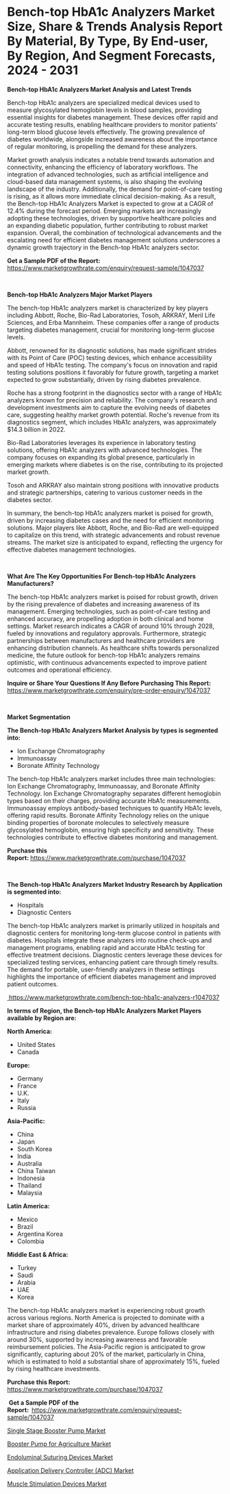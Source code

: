 <p><h1>Bench-top HbA1c Analyzers Market Size, Share & Trends Analysis Report By Material, By Type, By End-user, By Region, And Segment Forecasts, 2024 - 2031</h1></p><p><strong>Bench-top HbA1c Analyzers Market Analysis and Latest Trends</strong></p>
<p><p>Bench-top HbA1c analyzers are specialized medical devices used to measure glycosylated hemoglobin levels in blood samples, providing essential insights for diabetes management. These devices offer rapid and accurate testing results, enabling healthcare providers to monitor patients’ long-term blood glucose levels effectively. The growing prevalence of diabetes worldwide, alongside increased awareness about the importance of regular monitoring, is propelling the demand for these analyzers.</p><p>Market growth analysis indicates a notable trend towards automation and connectivity, enhancing the efficiency of laboratory workflows. The integration of advanced technologies, such as artificial intelligence and cloud-based data management systems, is also shaping the evolving landscape of the industry. Additionally, the demand for point-of-care testing is rising, as it allows more immediate clinical decision-making. As a result, the Bench-top HbA1c Analyzers Market is expected to grow at a CAGR of 12.4% during the forecast period. Emerging markets are increasingly adopting these technologies, driven by supportive healthcare policies and an expanding diabetic population, further contributing to robust market expansion. Overall, the combination of technological advancements and the escalating need for efficient diabetes management solutions underscores a dynamic growth trajectory in the Bench-top HbA1c analyzers sector.</p></p>
<p><strong>Get a Sample PDF of the Report:&nbsp;</strong> <a href="https://www.marketgrowthrate.com/enquiry/request-sample/1047037">https://www.marketgrowthrate.com/enquiry/request-sample/1047037</a></p>
<p>&nbsp;</p>
<p><strong>Bench-top HbA1c Analyzers Major Market Players</strong></p>
<p><p>The bench-top HbA1c analyzers market is characterized by key players including Abbott, Roche, Bio-Rad Laboratories, Tosoh, ARKRAY, Meril Life Sciences, and Erba Mannheim. These companies offer a range of products targeting diabetes management, crucial for monitoring long-term glucose levels.</p><p>Abbott, renowned for its diagnostic solutions, has made significant strides with its Point of Care (POC) testing devices, which enhance accessibility and speed of HbA1c testing. The company's focus on innovation and rapid testing solutions positions it favorably for future growth, targeting a market expected to grow substantially, driven by rising diabetes prevalence.</p><p>Roche has a strong footprint in the diagnostics sector with a range of HbA1c analyzers known for precision and reliability. The company's research and development investments aim to capture the evolving needs of diabetes care, suggesting healthy market growth potential. Roche's revenue from its diagnostics segment, which includes HbA1c analyzers, was approximately $14.3 billion in 2022.</p><p>Bio-Rad Laboratories leverages its experience in laboratory testing solutions, offering HbA1c analyzers with advanced technologies. The company focuses on expanding its global presence, particularly in emerging markets where diabetes is on the rise, contributing to its projected market growth.</p><p>Tosoh and ARKRAY also maintain strong positions with innovative products and strategic partnerships, catering to various customer needs in the diabetes sector.</p><p>In summary, the bench-top HbA1c analyzers market is poised for growth, driven by increasing diabetes cases and the need for efficient monitoring solutions. Major players like Abbott, Roche, and Bio-Rad are well-equipped to capitalize on this trend, with strategic advancements and robust revenue streams. The market size is anticipated to expand, reflecting the urgency for effective diabetes management technologies.</p></p>
<p>&nbsp;</p>
<p><strong>What Are The Key Opportunities For Bench-top HbA1c Analyzers Manufacturers?</strong></p>
<p><p>The bench-top HbA1c analyzers market is poised for robust growth, driven by the rising prevalence of diabetes and increasing awareness of its management. Emerging technologies, such as point-of-care testing and enhanced accuracy, are propelling adoption in both clinical and home settings. Market research indicates a CAGR of around 10% through 2028, fueled by innovations and regulatory approvals. Furthermore, strategic partnerships between manufacturers and healthcare providers are enhancing distribution channels. As healthcare shifts towards personalized medicine, the future outlook for bench-top HbA1c analyzers remains optimistic, with continuous advancements expected to improve patient outcomes and operational efficiency.</p></p>
<p><strong>Inquire or Share Your Questions If Any Before Purchasing This Report:</strong> <a href="https://www.marketgrowthrate.com/enquiry/pre-order-enquiry/1047037">https://www.marketgrowthrate.com/enquiry/pre-order-enquiry/1047037</a></p>
<p>&nbsp;</p>
<p><strong>Market Segmentation</strong></p>
<p><strong>The Bench-top HbA1c Analyzers Market Analysis by types is segmented into:</strong></p>
<p><ul><li>Ion Exchange Chromatography</li><li>Immunoassay</li><li>Boronate Affinity Technology</li></ul></p>
<p><p>The bench-top HbA1c analyzers market includes three main technologies: Ion Exchange Chromatography, Immunoassay, and Boronate Affinity Technology. Ion Exchange Chromatography separates different hemoglobin types based on their charges, providing accurate HbA1c measurements. Immunoassay employs antibody-based techniques to quantify HbA1c levels, offering rapid results. Boronate Affinity Technology relies on the unique binding properties of boronate molecules to selectively measure glycosylated hemoglobin, ensuring high specificity and sensitivity. These technologies contribute to effective diabetes monitoring and management.</p></p>
<p><strong>Purchase this Report:&nbsp;</strong><a href="https://www.marketgrowthrate.com/purchase/1047037">https://www.marketgrowthrate.com/purchase/1047037</a></p>
<p>&nbsp;</p>
<p><strong>The Bench-top HbA1c Analyzers Market Industry Research by Application is segmented into:</strong></p>
<p><ul><li>Hospitals</li><li>Diagnostic Centers</li></ul></p>
<p><p>The bench-top HbA1c analyzers market is primarily utilized in hospitals and diagnostic centers for monitoring long-term glucose control in patients with diabetes. Hospitals integrate these analyzers into routine check-ups and management programs, enabling rapid and accurate HbA1c testing for effective treatment decisions. Diagnostic centers leverage these devices for specialized testing services, enhancing patient care through timely results. The demand for portable, user-friendly analyzers in these settings highlights the importance of efficient diabetes management and improved patient outcomes.</p></p>
<p><a href="https://www.marketgrowthrate.com/bench-top-hba1c-analyzers-r1047037">&nbsp;https://www.marketgrowthrate.com/bench-top-hba1c-analyzers-r1047037</a></p>
<p><strong>In terms of Region, the Bench-top HbA1c Analyzers Market Players available by Region are:</strong></p>
<p>
    <p> <strong> North America: </strong>
        <ul>
            <li>United States</li>
            <li>Canada</li>
        </ul>
        </p> 
    <p> <strong> Europe: </strong>
        <ul>
            <li>Germany</li>
            <li>France</li>
            <li>U.K.</li>
            <li>Italy</li>
            <li>Russia</li>
        </ul>
        </p> 
    <p> <strong> Asia-Pacific: </strong>
        <ul>
            <li>China</li>
            <li>Japan</li>
            <li>South Korea</li>
            <li>India</li>
            <li>Australia</li>
            <li>China Taiwan</li>
            <li>Indonesia</li>
            <li>Thailand</li>
            <li>Malaysia</li>
        </ul>
        </p> 
    <p> <strong> Latin America: </strong>
        <ul>
            <li>Mexico</li>
            <li>Brazil</li>
            <li>Argentina Korea</li>
            <li>Colombia</li>
        </ul>
        </p> 
    <p> <strong> Middle East & Africa: </strong>
        <ul>
            <li>Turkey</li>
            <li>Saudi</li>
            <li>Arabia</li>
            <li>UAE</li>
            <li>Korea</li>
        </ul>
    </p>
    </p>
<p><p>The bench-top HbA1c analyzers market is experiencing robust growth across various regions. North America is projected to dominate with a market share of approximately 40%, driven by advanced healthcare infrastructure and rising diabetes prevalence. Europe follows closely with around 30%, supported by increasing awareness and favorable reimbursement policies. The Asia-Pacific region is anticipated to grow significantly, capturing about 20% of the market, particularly in China, which is estimated to hold a substantial share of approximately 15%, fueled by rising healthcare investments.</p></p>
<p><strong>Purchase this Report: </strong><a href="https://www.marketgrowthrate.com/purchase/1047037">https://www.marketgrowthrate.com/purchase/1047037</a></p>
<p>&nbsp;<strong>Get a Sample PDF of the Report:&nbsp;&nbsp;</strong><a href="https://www.marketgrowthrate.com/enquiry/request-sample/1047037">https://www.marketgrowthrate.com/enquiry/request-sample/1047037</a></p>
<p><strong></strong></p>
<p><p><a href="https://medium.com/@boby03004/insights-into-the-single-stage-booster-pump-industry-market-financial-status-market-size-and-99ca4824e423?postPublishedType=repub">Single Stage Booster Pump Market</a></p><p><a href="https://medium.com/@boby03004/global-market-pulse-trends-and-growth-analysis-in-booster-pump-for-agriculture-market-forecasted-c33b578d5500?postPublishedType=repub">Booster Pump for Agriculture Market</a></p><p><a href="https://www.linkedin.com/pulse/endoluminal-suturing-devices-market-industry-trends-rav3e">Endoluminal Suturing Devices Market</a></p><p><a href="https://github.com/tamvrosiya/Market-Research-Report-List-6/blob/main/application-delivery-controller-adc-market.md">Application Delivery Controller (ADC) Market</a></p><p><a href="https://www.linkedin.com/pulse/future-muscle-stimulation-devices-market-global-forecast-btsde">Muscle Stimulation Devices Market</a></p></p>